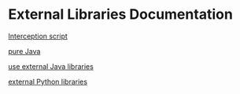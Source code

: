 # External Libraries Documentation
[Interception script](../../janssen-server/developer/scripts/README.md)

[pure Java](../../janssen-server/developer/scripts/README.md#using-java-libraries-in-a-script)

[use external Java libraries](../../janssen-server/developer/scripts/README.md#using-java-libraries-in-a-jython-script)

[external Python libraries](../../janssen-server/developer/scripts/README.md#using-python-libraries-in-a-script)
